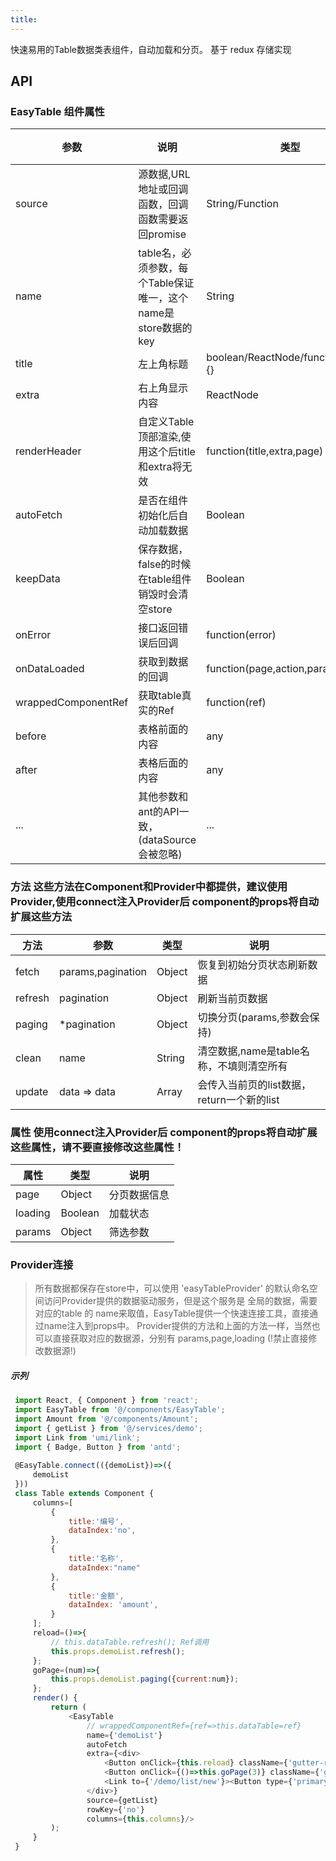 ```yaml
---
title:
---
```


快速易用的Table数据类表组件，自动加载和分页。
基于 redux 存储实现

## API

### EasyTable 组件属性

| 参数      | 说明                                      | 类型         | 默认值 |
|----------|------------------------------------------|-------------|-------|
| source | 源数据,URL地址或回调函数，回调函数需要返回promise | String/Function | - |
| name | table名，必须参数，每个Table保证唯一，这个name是store数据的key | String | - |
| title    | 左上角标题        | boolean/ReactNode/function(page){}  | true |
| extra       | 右上角显示内容          | ReactNode  | null |
| renderHeader | 自定义Table顶部渲染,使用这个后title和extra将无效 | function(title,extra,page) | - |
| autoFetch | 是否在组件初始化后自动加载数据 | Boolean | false |
| keepData | 保存数据，false的时候在table组件销毁时会清空store | Boolean | false |
| onError     | 接口返回错误后回调  | function(error)  | - |
| onDataLoaded | 获取到数据的回调  | function(page,action,params)  | - |
| wrappedComponentRef | 获取table真实的Ref | function(ref) | - |
| before | 表格前面的内容 | any | - |
| after | 表格后面的内容 | any | - |
| ... | 其他参数和ant的API一致，(dataSource会被忽略)| ... | - |

### 方法 这些方法在Component和Provider中都提供，建议使用Provider,使用connect注入Provider后 component的props将自动扩展这些方法

| 方法   | 参数 | 类型 | 说明
|----------|--------------|-------------|---------------|
| fetch | params,pagination | Object | 恢复到初始分页状态刷新数据 |
| refresh | pagination | Object | 刷新当前页数据 |
| paging | *pagination | Object | 切换分页(params,参数会保持) |
| clean | name | String | 清空数据,name是table名称，不填则清空所有 |
| update | data<Array> => data<Array> | Array | 会传入当前页的list数据，return一个新的list |

### 属性 使用connect注入Provider后 component的props将自动扩展这些属性，请不要直接修改这些属性！

|   属性 | 类型 | 说明
|----------|--------------|----------------------------|
| page | Object | 分页数据信息 |
| loading | Boolean | 加载状态 |
| params | Object | 筛选参数 |


### Provider连接
> 所有数据都保存在store中，可以使用 'easyTableProvider' 的默认命名空间访问Provider提供的数据驱动服务，但是这个服务是
全局的数据，需要对应的table 的 name来取值，EasyTable提供一个快速连接工具，直接通过name注入到props中。
Provider提供的方法和上面的方法一样，当然也可以直接获取对应的数据源，分别有 params,page,loading (!禁止直接修改数据源!)

##### 示列

``` javascript
 import React, { Component } from 'react';
 import EasyTable from '@/components/EasyTable';
 import Amount from '@/components/Amount';
 import { getList } from '@/services/demo';
 import Link from 'umi/link';
 import { Badge, Button } from 'antd';
 
 @EasyTable.connect(({demoList})=>({
     demoList
 }))
 class Table extends Component {
     columns=[
         {
             title:'编号',
             dataIndex:'no',
         },
         {
             title:'名称',
             dataIndex:"name"
         },
         {
             title:'金额',
             dataIndex: 'amount',
         }
     ];
     reload=()=>{
         // this.dataTable.refresh(); Ref调用
         this.props.demoList.refresh();
     };
     goPage=(num)=>{
         this.props.demoList.paging({current:num});
     };
     render() {
         return (
             <EasyTable
                 // wrappedComponentRef={ref=>this.dataTable=ref}
                 name={'demoList'}
                 autoFetch
                 extra={<div>
                     <Button onClick={this.reload} className={'gutter-right'}>刷新</Button>
                     <Button onClick={()=>this.goPage(3)} className={'gutter-right'}>到第三页</Button>
                     <Link to={'/demo/list/new'}><Button type={'primary'}>添加</Button></Link>
                 </div>}
                 source={getList}
                 rowKey={'no'}
                 columns={this.columns}/>
         );
     }
 }
 ``` 
